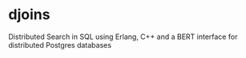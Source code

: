 djoins
======

Distributed Search in SQL using Erlang, C++ and a BERT interface for distributed Postgres databases
